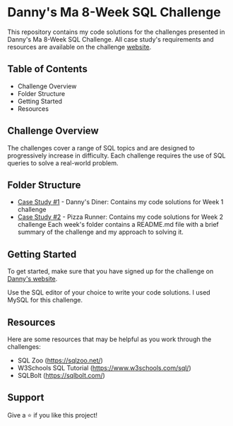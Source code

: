 # Danny's Ma 8-Week SQL Challenge

This repository contains my code solutions for the challenges presented in Danny's Ma 8-Week SQL Challenge.
All case study's requirements and resources are available on the challenge [website](https://8weeksqlchallenge.com/).

## Table of Contents
- Challenge Overview
- Folder Structure
- Getting Started
- Resources


## Challenge Overview
The challenges cover a range of SQL topics and are designed to progressively increase in difficulty. Each challenge requires the use of SQL queries to solve a real-world problem.

## Folder Structure
- [Case Study #1](https://github.com/aditya345-coder/8-Week-SQL-Challenge_/tree/main/Case%20Study%20%231%20-%20Danny's%20Diner) - Danny's Diner: Contains my code solutions for Week 1 challenge
- [Case Study #2](https://github.com/aditya345-coder/8-Week-SQL-Challenge_/tree/main/Case%20Study%20%232%20-%20Pizza%20Runner) - Pizza Runner: Contains my code solutions for Week 2 challenge
Each week's folder contains a README.md file with a brief summary of the challenge and my approach to solving it.

## Getting Started
To get started, make sure that you have signed up for the challenge on [Danny's website](https://8weeksqlchallenge.com/).

Use the SQL editor of your choice to write your code solutions. I used MySQL for this challenge.

## Resources
Here are some resources that may be helpful as you work through the challenges:

- SQL Zoo (https://sqlzoo.net/)
- W3Schools SQL Tutorial (https://www.w3schools.com/sql/)
- SQLBolt (https://sqlbolt.com/)

## Support
Give a ⭐️ if you like this project!
